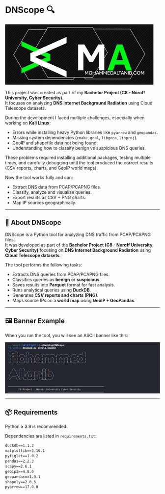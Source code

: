 # DNScope 🔍

![Banner](images/banner2.png)

This project was created as part of my **Bachelor Project (C8 - Noroff University, Cyber Security)**.  
It focuses on analyzing **DNS Internet Background Radiation** using Cloud Telescope datasets.

During the development I faced multiple challenges, especially when working on **Kali Linux**:
- Errors while installing heavy Python libraries like `pyarrow` and `geopandas`.
- Missing system dependencies (`cmake`, `gdal`, `libgeos`, `libproj`).
- GeoIP and shapefile data not being found.
- Understanding how to classify benign vs suspicious DNS queries.

These problems required installing additional packages, testing multiple times, and carefully debugging until the tool produced the correct results (CSV reports, charts, and GeoIP world maps).

Now the tool works fully and can:
- Extract DNS data from PCAP/PCAPNG files.
- Classify, analyze and visualize queries.
- Export results as CSV + PNG charts.
- Map IP sources geographically.

---

## 📖 About DNScope

DNScope is a Python tool for analyzing DNS traffic from PCAP/PCAPNG files.  
It was developed as part of the **Bachelor Project (C8 - Noroff University, Cyber Security)** focusing on **DNS Internet Background Radiation** using **Cloud Telescope datasets**.

The tool performs the following tasks:
- Extracts DNS queries from PCAP/PCAPNG files.
- Classifies queries as **benign** or **suspicious**.
- Saves results into **Parquet** format for fast analysis.
- Runs analytical queries using **DuckDB**.
- Generates **CSV reports and charts (PNG)**.
- Maps source IPs on a **world map** using **GeoIP + GeoPandas**.

---

## 🖼️ Banner Example

When you run the tool, you will see an ASCII banner like this:

![Banner](images/banner.png)

---

## 📦 Requirements

Python ≥ 3.9 is recommended.  

Dependencies are listed in `requirements.txt`:

```txt
duckdb==1.1.3
matplotlib==3.10.1
pyfiglet==1.0.2
pandas==2.2.3
scapy==2.6.1
geoip2==4.8.0
geopandas==1.0.1
shapely==2.0.6
pyarrow==17.0.0
